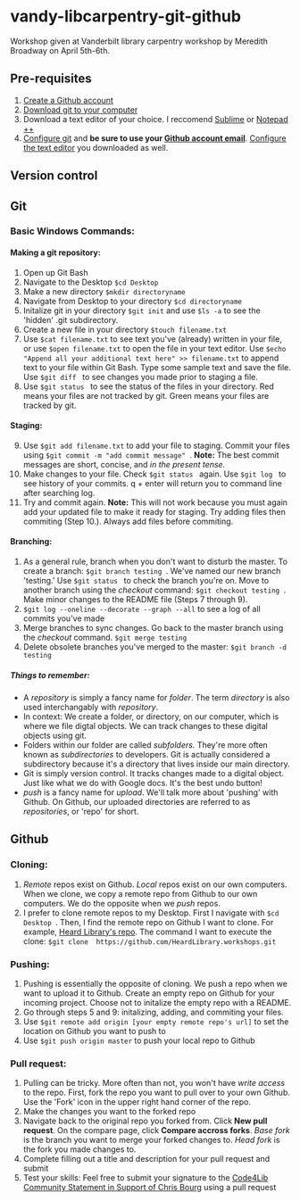 # vandy-libcarpentry-git-github
Workshop given at Vanderbilt library carpentry workshop by Meredith Broadway on April 5th-6th. 

## Pre-requisites 
1. [Create a Github account](https://services.github.com/on-demand/intro-to-github/create-github-account)
2. [Download git to your computer](https://git-scm.com/downloads) 
3. Download a text editor of your choice. I reccomend [Sublime](https://www.sublimetext.com/3) or [Notepad ++](https://notepad-plus-plus.org/download/v7.5.6.html)  
4. [Configure git](https://help.github.com/articles/setting-your-username-in-git/) and **be sure to use your [Github account email](https://help.github.com/articles/setting-your-commit-email-address-in-git/)**. [Configure the text editor](https://help.github.com/articles/associating-text-editors-with-git/) you downloaded as well. 

## Version control 

## Git
### Basic Windows Commands: 
#### Making a git repository:
1. Open up Git Bash
2. Navigate to the Desktop ```$cd Desktop``` 
3. Make a new directory ```$mkdir directoryname```
4. Navigate from Desktop to your directory ```$cd directoryname```
5. Initalize git in your directory ```$git init``` and use  ```$ls -a``` to see the 'hidden' .git subdirectory. 
6. Create a new file in your directory ```$touch filename.txt```
7. Use ```$cat filename.txt``` to see text you've (already) written in your file, or use ```$open filename.txt``` to open the file in your text editor. Use ```$echo "Append all your additional text here" >> filename.txt``` to append text to your file within Git Bash. Type some sample text and save the file. Use  ```$git diff ``` to see changes you made prior to staging a file.
8. Use  ```$git status ``` to see the status of the files in your directory. Red means your files are not tracked by git. Green means your files are tracked by git. 
#### Staging: 
9. Use  ```$git add filename.txt``` to add your file to staging. Commit your files using  ```$git commit -m "add commit message" ```. **Note:** The best commit messages are short, concise, and *in the present tense.* 
10. Make changes to your file. Check  ```$git status ``` again. Use  ```$git log ``` to see history of your commits. q + enter will return you to command line after searching log. 
11. Try and commit again. **Note:** This will not work because you must again add your updated file to make it ready for staging. Try adding files then commiting (Step 10.). Always add files before commiting. 

#### Branching: 
1. As a general rule, branch when you don't want to disturb the master. To create a branch: ```$git branch testing ```. We've named our new branch 'testing.' Use ```$git status ``` to check the branch you're on. Move to another branch using the *checkout* command: ```$git checkout testing ```. Make minor changes to the README file (Steps 7 through 9). 
2. ```$git log --oneline --decorate --graph --all``` to see a log of all commits you've made 
3. Merge branches to sync changes. Go back to the master branch using the *checkout* command. ```$git merge testing ``` 
4. Delete obsolete branches you've merged to the master: ```$git branch -d testing ```

##### Things to remember: 
* A *repository* is simply a fancy name for *folder*. The term *directory* is also used interchangably with *repository*. 
* In context: We create a folder, or directory, on our computer, which is where we file digtal objects. We can track changes to these digital objects using git. 
* Folders within our folder are called *subfolders.* They're more often known as *subdirectories* to developers. Git is actually considered a subdirectory because it's a directory that lives inside our main directory. 
* Git is simply version control. It tracks changes made to a digital object. Just like what we do with Google docs. It's the best undo button! 
* *push* is a fancy name for *upload*. We'll talk more about 'pushing' with Github. On Github, our uploaded directories are referred to as *repositories*, or 'repo' for short. 

## Github
### Cloning: 
1. *Remote* repos exist on Github. *Local* repos exist on our own computers. When we clone, we copy a remote repo from Github to our own computers. We do the opposite when we *push* repos.  
2. I prefer to clone remote repos to my Desktop. First I navigate with ```$cd Desktop ```. Then, I find the remote repo on Github I want to clone. For example, [Heard Library's repo](https://github.com/HeardLibrary/workshops). The command I want to execute the clone:  ```$git clone  https://github.com/HeardLibrary.workshops.git```

### Pushing:
1. Pushing is essentially the opposite of cloning. We push a repo when we want to upload it to Github. Create an empty repo on Github for your incoming project. Choose not to initalize the empty repo with a README. 
2. Go through steps 5 and 9: initalizing, adding, and commiting your files. 
3. Use ```$git remote add origin [your empty remote repo's url]``` to set the location on Github you want to push to 
4. Use ```$git push origin master``` to push your local repo to Github 

### Pull request:
1. Pulling can be tricky. More often than not, you won't have *write access* to the repo. First, fork the repo you want to pull over to your own Github. Use the 'Fork' icon in the upper right hand corner of the repo. 
2. Make the changes you want to the forked repo 
3. Navigate back to the original repo you forked from. Click **New pull request**. On the compare page, click **Compare accross forks**. *Base fork* is the branch you want to merge your forked changes to. *Head fork* is the fork you made changes to. 
4. Complete filling out a title and description for your pull request and submit
5. Test your skills: Feel free to submit your signature to the [Code4Lib Community Statement in Support of Chris Bourg](https://github.com/code4lib/c4l18-keynote-statement) using a pull request   

